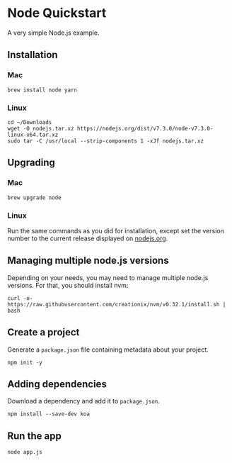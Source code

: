 # Node Quickstart

A very simple Node.js example.

## Installation

### Mac

`brew install node yarn`

### Linux

```
cd ~/Downloads
wget -O nodejs.tar.xz https://nodejs.org/dist/v7.3.0/node-v7.3.0-linux-x64.tar.xz
sudo tar -C /usr/local --strip-components 1 -xJf nodejs.tar.xz
```

## Upgrading

### Mac

`brew upgrade node`

### Linux

Run the same commands as you did for installation, except set the version number to the current release displayed on [nodejs.org](https://nodejs.org/).

## Managing multiple node.js versions

Depending on your needs, you may need to manage multiple node.js versions. For that, you should install nvm:

```
curl -o- https://raw.githubusercontent.com/creationix/nvm/v0.32.1/install.sh | bash
```

## Create a project

Generate a `package.json` file containing metadata about your project.

```
npm init -y
```

## Adding dependencies

Download a dependency and add it to `package.json`.

```
npm install --save-dev koa
```

## Run the app

```
node app.js
```
